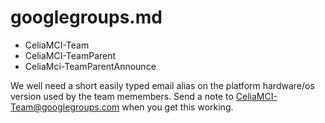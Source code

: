 # googlegroups.md

* CeliaMCI-Team
* CeliaMCI-TeamParent
* CeliaMci-TeamParentAnnounce

We well need a short easily typed email alias on the platform hardware/os version used by the team memembers.
Send a note to CeliaMCI-Team@googlegroups.com when you get this working.


